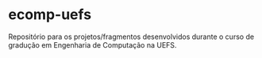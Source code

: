 # ecomp-uefs

 Repositório para os projetos/fragmentos desenvolvidos durante o curso de gradução em Engenharia de Computação na UEFS.
